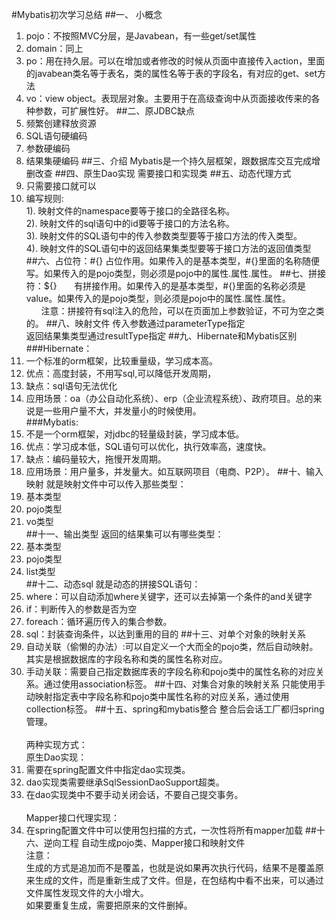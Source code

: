 ﻿#Mybatis初次学习总结
##一、 小概念
1. pojo：不按照MVC分层，是Javabean，有一些get/set属性
2. domain：同上
3. po：用在持久层。可以在增加或者修改的时候从页面中直接传入action，里面的javabean类名等于表名，类的属性名等于表的字段名，有对应的get、set方法
4. vo：view object。表现层对象。主要用于在高级查询中从页面接收传来的各种参数，可扩展性好。
##二、原JDBC缺点
1. 频繁创建释放资源
2. SQL语句硬编码
3. 参数硬编码
4. 结果集硬编码
##三、介绍
Mybatis是一个持久层框架，跟数据库交互完成增删改查
##四、原生Dao实现
需要接口和实现类
##五、动态代理方式
1. 只需要接口就可以
2. 编写规则:<br>
1). 映射文件的namespace要等于接口的全路径名称。<br>
2). 映射文件的sql语句中的id要等于接口的方法名称。<br>
3). 映射文件的SQL语句中的传入参数类型要等于接口方法的传入类型。<br>
4). 映射文件的SQL语句中的返回结果集类型要等于接口方法的返回值类型<br>
##六、占位符：#{}
占位作用。如果传入的是基本类型，#{}里面的名称随便写。如果传入的是pojo类型，则必须是pojo中的属性.属性.属性。
##七、拼接符：${}
&nbsp;&nbsp;&nbsp;&nbsp;&nbsp;
有拼接作用。如果传入的是基本类型，#{}里面的名称必须是value。如果传入的是pojo类型，则必须是pojo中的属性.属性.属性。<br>
&nbsp;&nbsp;&nbsp;&nbsp;&nbsp;
注意：拼接符有sql注入的危险，可以在页面加上参数验证，不可为空之类的。
##八、映射文件
传入参数通过parameterType指定<br>
返回结果集类型通过resultType指定
##九、Hibernate和Mybatis区别
###Hibernate：<br>
1. 一个标准的orm框架，比较重量级，学习成本高。<br>
2. 优点：高度封装，不用写sql,可以降低开发周期，<br>
3. 缺点：sql语句无法优化
4. 应用场景：oa（办公自动化系统）、erp（企业流程系统）、政府项目。总的来说是一些用户量不大，并发量小的时候使用。<br>
###Mybatis:<br>
1. 不是一个orm框架，对jdbc的轻量级封装，学习成本低。<br>
2. 优点：学习成本低，SQL语句可以优化，执行效率高，速度快。<br>
3. 缺点：编码量较大，拖慢开发周期。
4. 应用场景：用户量多，并发量大。如互联网项目（电商、P2P）。
##十、输入映射
就是映射文件中可以传入那些类型：<br>
1. 基本类型<br>
2. pojo类型<br>
3. vo类型<br>
##十一、输出类型
返回的结果集可以有哪些类型：<br>
1. 基本类型<br>
2. pojo类型<br>
3. list类型<br>
##十二、动态sql
就是动态的拼接SQL语句：<br>
1. where：可以自动添加where关键字，还可以去掉第一个条件的and关键字<br>
2. if：判断传入的参数是否为空<br>
3. foreach：循环遍历传入的集合参数。<br>
4. sql：封装查询条件，以达到重用的目的
##十三、对单个对象的映射关系
1. 自动关联（偷懒的办法）:可以自定义一个大而全的pojo类，然后自动映射。其实是根据数据库的字段名称和类的属性名称对应。
2. 手动关联：需要自己指定数据库表的字段名称和pojo类中的属性名称的对应关系。通过使用association标签。
##十四、对集合对象的映射关系
只能使用手动映射指定表中字段名称和pojo类中属性名称的对应关系，通过使用collection标签。
##十五、spring和mybatis整合
整合后会话工厂都归spring管理。<br><br>
两种实现方式：<br>
原生Dao实现：<br>
1. 需要在spring配置文件中指定dao实现类。<br>
2. dao实现类需要继承SqlSessionDaoSupport超类。<br>
3. 在dao实现类中不要手动关闭会话，不要自己提交事务。<br><br>
Mapper接口代理实现：<br>
1. 在spring配置文件中可以使用包扫描的方式，一次性将所有mapper加载
##十六、逆向工程
自动生成pojo类、Mapper接口和映射文件<br>
注意：<br>
生成的方式是追加而不是覆盖，也就是说如果再次执行代码，结果不是覆盖原来生成的文件，而是重新生成了文件。但是，在包结构中看不出来，可以通过文件属性发现文件的大小增大。<br>
如果要重复生成，需要把原来的文件删掉。